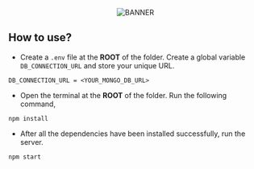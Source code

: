 <p align="center">
  <img src="https://user-images.githubusercontent.com/77505989/179388748-670727d1-6b3f-4904-875b-2f7befac4fa2.png" alt="BANNER" />
</p>

## How to use?
- Create a `.env` file at the **ROOT** of the folder. Create a global variable `DB_CONNECTION_URL` and store your unique URL.
```
DB_CONNECTION_URL = <YOUR_MONGO_DB_URL>
```
- Open the terminal at the **ROOT** of the folder. Run the following command,
```
npm install
```
- After all the dependencies have been installed successfully, run the server.
```
npm start
```

